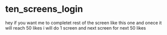 # ten_screens_login

hey if you want me to completet rest of the screen like this one and onece it will reach 50 likes i will do 1 screen and next screen for next 50 likes
